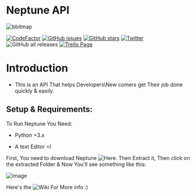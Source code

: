 # Neptune API
![bbitmap](https://user-images.githubusercontent.com/61835816/116114564-ff20fa80-a6a8-11eb-8b30-a48b5eb68522.png)


[![CodeFactor](https://www.codefactor.io/repository/github/retr0cube/neptune_api/badge?s=3f25710169050d483efe0bdb36882f808fb2f5de)](https://www.codefactor.io/repository/github/retr0cube/neptune_api) [![GitHub issues](https://img.shields.io/github/issues/retr0cube/neptune_api)](https://github.com/retr0cube/neptune_api/issues) [![GitHub stars](https://img.shields.io/github/stars/retr0cube/neptune_api)](https://github.com/retr0cube/neptune_api.git/stargazers) [![Twitter](https://img.shields.io/twitter/url?style=social&url=https%3A%2F%2Ftwitter.com%2FPillagerThe%2F)](https://twitter.com/intent/tweet?text=Wow:&url=https%3A%2F%2Fgithub.com%2Fretr0cube%2Fneptune_api.git) ![GitHub all releases](https://img.shields.io/github/downloads/retr0cube/neptune_api/total?style=for-the-badge)  [![Trello Page](https://img.shields.io/trello/b/XlC2RPAw/neptune-plans-board?style=for-the-badge)](https://trello.com/b/XlC2RPAw/neptune-plans-board)

# Introduction
 - This is an API That helps Developers\New comers get Their job done quickly & easily.
## Setup & Requirements:

To Run Neptune You Need:

- Python +3.x

- A text Editor =I

First, You need to download Neptune ![Here](https://github.com/retr0cube/neptune_api/releases). Then Extract it, Then click on the extracted Folder & Now You'll see something like this:
 
![image](https://user-images.githubusercontent.com/61835816/124316375-69ed2700-db6d-11eb-9218-c834196074d3.png)

Here's the ![Wiki](https://github.com/retr0cube/neptune_api/wiki) For More info :)


 


